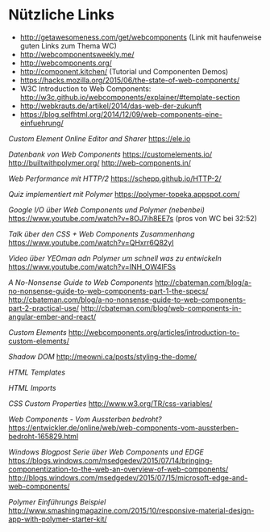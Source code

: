 # Nützliche Links

- http://getawesomeness.com/get/webcomponents (Link mit haufenweise guten Links zum Thema WC)
- http://webcomponentsweekly.me/
- http://webcomponents.org/
- http://component.kitchen/ (Tutorial und Componenten Demos)
- https://hacks.mozilla.org/2015/06/the-state-of-web-components/
- W3C Introduction to Web Components: http://w3c.github.io/webcomponents/explainer/#template-section
- http://webkrauts.de/artikel/2014/das-web-der-zukunft
- https://blog.selfhtml.org/2014/12/09/web-components-eine-einfuehrung/

*Custom Element Online Editor and Sharer*
https://ele.io

*Datenbank von Web Components*
https://customelements.io/
http://builtwithpolymer.org/
http://web-components.in/

*Web Performance mit HTTP/2*
https://schepp.github.io/HTTP-2/

*Quiz implementiert mit Polymer*
https://polymer-topeka.appspot.com/

*Google I/O über Web Components und Polymer (nebenbei)*
https://www.youtube.com/watch?v=8OJ7ih8EE7s (pros von WC bei 32:52)

*Talk über den CSS + Web Components Zusammenhang*
https://www.youtube.com/watch?v=QHxrr6Q82yI

*Video über YEOman adn Polymer um schnell was zu entwickeln*
https://www.youtube.com/watch?v=INH_OW4lFSs

*A No-Nonsense Guide to Web Components*
http://cbateman.com/blog/a-no-nonsense-guide-to-web-components-part-1-the-specs/
http://cbateman.com/blog/a-no-nonsense-guide-to-web-components-part-2-practical-use/
http://cbateman.com/blog/web-components-in-angular-ember-and-react/


*Custom Elements*
http://webcomponents.org/articles/introduction-to-custom-elements/

*Shadow DOM*
http://meowni.ca/posts/styling-the-dome/

*HTML Templates*

*HTML Imports*

*CSS Custom Properties*
http://www.w3.org/TR/css-variables/

*Web Components - Vom Aussterben bedroht?*
https://entwickler.de/online/web/web-components-vom-aussterben-bedroht-165829.html

*Windows Blogpost Serie über Web Components und EDGE*
https://blogs.windows.com/msedgedev/2015/07/14/bringing-componentization-to-the-web-an-overview-of-web-components/
http://blogs.windows.com/msedgedev/2015/07/15/microsoft-edge-and-web-components/

*Polymer Einführungs Beispiel*
http://www.smashingmagazine.com/2015/10/responsive-material-design-app-with-polymer-starter-kit/